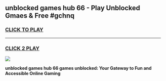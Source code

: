 
## unblocked games hub 66 - Play Unblocked Gmaes & Free #gchnq
<h3>
<a href="https://news.freeplayer.one?title=unblocked_games_hub_66&ref=03M">CLICK TO PLAY</a></h3>
<hr>

<h3>
<a href="https://news.freeplayer.one?title=unblocked_games_hub_66&ref=03M">CLICK 2 PLAY</a>
  
</h3>

<a href="https://news.freeplayer.one?title=unblocked_games_hub_66&ref=03M"><img src="https://clearcache.store/games.png"></a>


**unblocked games hub 66 games unblocked: Your Gateway to Fun and Accessible Online Gaming**
